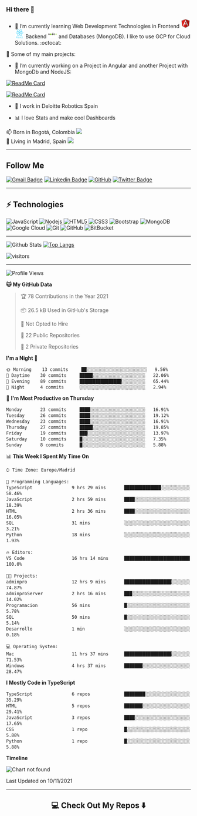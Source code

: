 ### Hi there 👋

- 🌱 I’m currently learning Web Development Technologies in Frontend <img src="https://raw.githubusercontent.com/devicons/devicon/master/icons/angularjs/angularjs-original.svg" alt="angular-js" width="25" height="25" />  <img src="https://raw.githubusercontent.com/devicons/devicon/master/icons/react/react-original-wordmark.svg" alt="react" width="25" height="25" /> Backend <img src="https://raw.githubusercontent.com/devicons/devicon/master/icons/nodejs/nodejs-original-wordmark.svg" alt="nodejs" width="25" height="25" />
 and Databases (MongoDB). I like to use GCP for Cloud Solutions. :octocat:

🚀 Some of my main projects:

- 🔭 I’m currently working on a Project in Angular and another Project with MongoDb and NodeJS:

[![ReadMe Card](https://github-readme-stats.vercel.app/api/pin/?username=minoveaz&repo=angular-web-portfolio)](https://github.com/minoveaz/angular-web-portfolio)

[![ReadMe Card](https://github-readme-stats.vercel.app/api/pin/?username=minoveaz&repo=node-app)](https://github.com/minoveaz/node-app)


-  🤖 I work in Deloitte Robotics Spain

- :bar_chart: I love Stats and make cool Dashboards

<p> 
📫  Born in Bogotá, Colombia <img src="https://image.flaticon.com/icons/svg/197/197575.svg" width="13"/>
<br>
📌  Living in Madrid, Spain <img src="https://image.flaticon.com/icons/svg/197/197593.svg" width="13"/>
</p>

<hr>

## Follow Me


[![Gmail Badge](https://img.shields.io/badge/-ing.miller.vega@gmail.com-c14438?style=flat-square&logo=Gmail&logoColor=white&link=mailto:ing.miller.vega@gmail.com)](mailto:ing.miller.vega@gmail.com)
[![Linkedin Badge](https://img.shields.io/badge/-minoveaz-blue?style=flat-square&logo=Linkedin&logoColor=white&link=https://www.linkedin.com/in/minoveaz/)](https://www.linkedin.com/in/minoveaz/)
[![GitHub](https://img.shields.io/badge/-GitHub-181717?style=flat-square&logo=github&logoColor=white&link=https://github.com/minoveaz)](https://github.com/minoveaz)
[![Twitter Badge](https://img.shields.io/badge/-@minoveaz-00acee?style=flat&logo=Twitter&logoColor=white)](https://twitter.com/intent/follow?screen_name=minoveaz "Follow on Twitter")

<hr>

## ⚡ Technologies

![JavaScript](https://img.shields.io/badge/-JavaScript-black?style=flat-square&logo=javascript)
![Nodejs](https://img.shields.io/badge/-Nodejs-black?style=flat-square&logo=Node.js)
![HTML5](https://img.shields.io/badge/-HTML5-E34F26?style=flat-square&logo=html5&logoColor=white)
![CSS3](https://img.shields.io/badge/-CSS3-1572B6?style=flat-square&logo=css3)
![Bootstrap](https://img.shields.io/badge/-Bootstrap-563D7C?style=flat-square&logo=bootstrap)
![MongoDB](https://img.shields.io/badge/-MongoDB-black?style=flat-square&logo=mongodb)
![Google Cloud](https://img.shields.io/badge/Google%20Cloud-black?style=flat-square&logo=google-cloud)
![Git](https://img.shields.io/badge/-Git-black?style=flat-square&logo=git)
![GitHub](https://img.shields.io/badge/-GitHub-181717?style=flat-square&logo=github)
![BitBucket](https://img.shields.io/badge/-BitBucket-darkblue?style=flat-square&logo=bitbucket)

<hr>

![Github Stats](https://github-readme-stats.vercel.app/api?username=minoveaz&count_private=true&show_icons=true)
[![Top Langs](https://github-readme-stats.vercel.app/api/top-langs/?username=minoveaz&layout=compact)](https://github.com/anuraghazra/github-readme-stats)

![visitors](https://visitor-badge.glitch.me/badge?page_id=minoveaz)

<hr>

<!--START_SECTION:waka-->
![Profile Views](http://img.shields.io/badge/Profile%20Views-161-blue)

**🐱 My GitHub Data** 

> 🏆 78 Contributions in the Year 2021
 > 
> 📦 26.5 kB Used in GitHub's Storage 
 > 
> 🚫 Not Opted to Hire
 > 
> 📜 22 Public Repositories 
 > 
> 🔑 2 Private Repositories  
 > 
**I'm a Night 🦉** 

```text
🌞 Morning    13 commits     ██░░░░░░░░░░░░░░░░░░░░░░░   9.56% 
🌆 Daytime    30 commits     █████░░░░░░░░░░░░░░░░░░░░   22.06% 
🌃 Evening    89 commits     ████████████████░░░░░░░░░   65.44% 
🌙 Night      4 commits      ░░░░░░░░░░░░░░░░░░░░░░░░░   2.94%

```
📅 **I'm Most Productive on Thursday** 

```text
Monday       23 commits     ████░░░░░░░░░░░░░░░░░░░░░   16.91% 
Tuesday      26 commits     ████░░░░░░░░░░░░░░░░░░░░░   19.12% 
Wednesday    23 commits     ████░░░░░░░░░░░░░░░░░░░░░   16.91% 
Thursday     27 commits     █████░░░░░░░░░░░░░░░░░░░░   19.85% 
Friday       19 commits     ███░░░░░░░░░░░░░░░░░░░░░░   13.97% 
Saturday     10 commits     █░░░░░░░░░░░░░░░░░░░░░░░░   7.35% 
Sunday       8 commits      █░░░░░░░░░░░░░░░░░░░░░░░░   5.88%

```


📊 **This Week I Spent My Time On** 

```text
⌚︎ Time Zone: Europe/Madrid

💬 Programming Languages: 
TypeScript               9 hrs 29 mins       ██████████████░░░░░░░░░░░   58.46% 
JavaScript               2 hrs 59 mins       ████░░░░░░░░░░░░░░░░░░░░░   18.39% 
HTML                     2 hrs 36 mins       ████░░░░░░░░░░░░░░░░░░░░░   16.05% 
SQL                      31 mins             ░░░░░░░░░░░░░░░░░░░░░░░░░   3.21% 
Python                   18 mins             ░░░░░░░░░░░░░░░░░░░░░░░░░   1.93%

🔥 Editors: 
VS Code                  16 hrs 14 mins      █████████████████████████   100.0%

🐱‍💻 Projects: 
adminpro                 12 hrs 9 mins       ██████████████████░░░░░░░   74.87% 
adminproServer           2 hrs 16 mins       ███░░░░░░░░░░░░░░░░░░░░░░   14.02% 
Programacion             56 mins             █░░░░░░░░░░░░░░░░░░░░░░░░   5.78% 
SQL                      50 mins             █░░░░░░░░░░░░░░░░░░░░░░░░   5.14% 
Desarrollo               1 min               ░░░░░░░░░░░░░░░░░░░░░░░░░   0.18%

💻 Operating System: 
Mac                      11 hrs 37 mins      ██████████████████░░░░░░░   71.53% 
Windows                  4 hrs 37 mins       ███████░░░░░░░░░░░░░░░░░░   28.47%

```

**I Mostly Code in TypeScript** 

```text
TypeScript               6 repos             ████████░░░░░░░░░░░░░░░░░   35.29% 
HTML                     5 repos             ███████░░░░░░░░░░░░░░░░░░   29.41% 
JavaScript               3 repos             ████░░░░░░░░░░░░░░░░░░░░░   17.65% 
CSS                      1 repo              █░░░░░░░░░░░░░░░░░░░░░░░░   5.88% 
Python                   1 repo              █░░░░░░░░░░░░░░░░░░░░░░░░   5.88%

```


**Timeline**

![Chart not found](https://raw.githubusercontent.com/minoveaz/minoveaz/master/charts/bar_graph.png) 


 Last Updated on 10/11/2021
<!--END_SECTION:waka-->

<hr>

<h2  align="center">💻 Check Out My Repos ⬇️ </h2>

<!--
**minoveaz/minoveaz** is a ✨ _special_ ✨ repository because its `README.md` (this file) appears on your GitHub profile.

Here are some ideas to get you started:

- 🔭 I’m currently working on ...

- 👯 I’m looking to collaborate on ...
- 🤔 I’m looking for help with ...
- 💬 Ask me about ...
- 📫 How to reach me: ...
- 😄 Pronouns: ...
- ⚡ Fun fact: ...
-->
